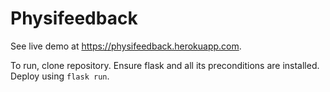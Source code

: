 # Physifeedback

See live demo at https://physifeedback.herokuapp.com.

To run, clone repository. Ensure flask and all its preconditions are installed. Deploy using `flask run`.
